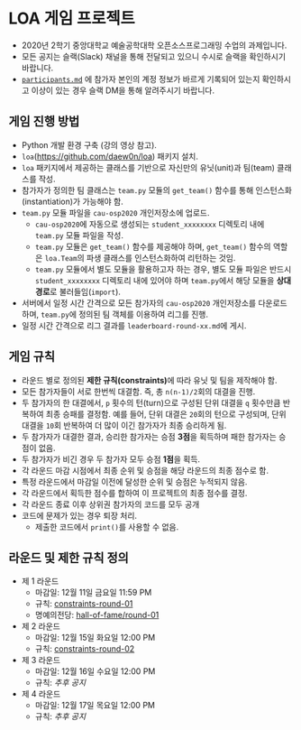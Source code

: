 # LOA 게임 프로젝트

- 2020년 2학기 중앙대학교 예술공학대학 오픈소스프로그래밍 수업의 과제입니다.
- 모든 공지는 슬랙(Slack) 채널을 통해 전달되고 있으니 수시로 슬랙을 확인하시기 바랍니다.
- [`participants.md`](participants.md) 에 참가자 본인의 계정 정보가 바르게 기록되어 있는지 확인하시고 이상이 있는 경우 슬랙 DM을 통해 알려주시기 바랍니다.

## 게임 진행 방법
- Python 개발 환경 구축 (강의 영상 참고).
- `loa`(https://github.com/daew0n/loa) 패키지 설치.
- `loa` 패키지에서 제공하는 클래스를 기반으로 자신만의 유닛(unit)과 팀(team) 클래스를 작성.
- 참가자가 정의한 팀 클래스는 `team.py` 모듈의 `get_team()` 함수를 통해 인스턴스화(instantiation)가 가능해야 함.
- `team.py` 모듈 파일을 `cau-osp2020` 개인저장소에 업로드.
    - `cau-osp2020`에 자동으로 생성되는 `student_xxxxxxxx` 디렉토리 내에 `team.py` 모듈 파일을 작성.
    - `team.py` 모듈은 `get_team()` 함수를 제공해야 하며, `get_team()` 함수의 역할은 `loa.Team`의 파생 클래스를 인스턴스화하여 리턴하는 것임.
    - `team.py` 모듈에서 별도 모듈을 활용하고자 하는 경우,
      별도 모듈 파일은 반드시 `student_xxxxxxxx` 디렉토리 내에 있어야 하며 `team.py`에서 해당 모듈을 **상대경로**로 불러들임(`import`).
- 서버에서 일정 시간 간격으로 모든 참가자의 `cau-osp2020` 개인저장소를 다운로드하며, `team.py`에 정의된 팀 객체를 이용하여 리그를 진행.
- 일정 시간 간격으로 리그 결과를 `leaderboard-round-xx.md`에 게시.

## 게임 규칙
- 라운드 별로 정의된 <strong>제한 규칙(constraints)</strong>에 따라 유닛 및 팀을 제작해야 함.
- 모든 참가자들이 서로 한번씩 대결함. 즉, 총 `n(n-1)/2`회의 대결을 진행.
- 두 참가자의 한 대결에서, `p` 횟수의 턴(turn)으로 구성된 단위 대결을 `q` 횟수만큼 반복하여 최종 승패를 결정함. 예를 들어, 단위 대결은 `20`회의 턴으로 구성되며, 단위 대결을 `10`회 반복하여 더 많이 이긴 참가자가 최종 승리하게 됨.
- 두 참가자가 대결한 결과, 승리한 참가자는 승점 **3점**을 획득하며 패한 참가자는 승점이 없음.
- 두 참가자가 비긴 경우 두 참가자 모두 승점 **1점**을 획득.
- 각 라운드 마감 시점에서 최종 순위 및 승점을 해당 라운드의 최종 점수로 함.
- 특정 라운드에서 마감일 이전에 달성한 순위 및 승점은 누적되지 않음.
- 각 라운드에서 획득한 점수를 합하여 이 프로젝트의 최종 점수를 결정.
- 각 라운드 종료 이후 상위권 참가자의 코드를 모두 공개
- 코드에 문제가 있는 경우 퇴장 처리.
   - 제출한 코드에서 `print()`를 사용할 수 없음.

## 라운드 및 제한 규칙 정의
- 제 1 라운드
    - 마감일: 12월 11일 금요일 11:59 PM
    - 규칙: [constraints-round-01](constraints/constraints-round-01.ipynb)
	- 명예의전당: [hall-of-fame/round-01](hall-of-fame/round-01)
- 제 2 라운드
    - 마감일: 12월 15일 화요일 12:00 PM
    - 규칙: [constraints-round-02](constraints/constraints-round-02.ipynb)
- 제 3 라운드
    - 마감일: 12월 16일 수요일 12:00 PM
    - 규칙: *추후 공지*    
- 제 4 라운드
    - 마감일: 12월 17일 목요일 12:00 PM
    - 규칙: *추후 공지*    
